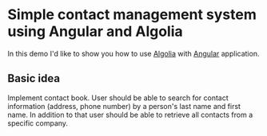 # Simple contact management system using Angular and Algolia

In this demo I'd like to show you how to use [Algolia](https://www.algolia.com/) with [Angular](https://angular.io/) application.

## Basic idea

Implement contact book. User should be able to search for contact information (address, phone number) by a person's last name and first name.
In addition to that user should be able to retrieve all contacts from a specific company.
